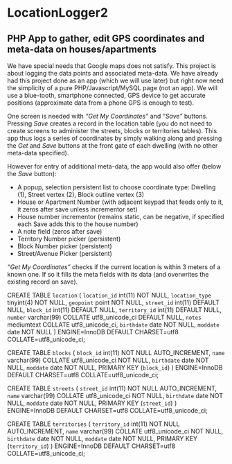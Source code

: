 # LocationLogger2

## PHP App to gather, edit GPS coordinates and meta-data on houses/apartments

We have special needs that Google maps does not satisfy. This project is about logging the data points and associated meta-data. We have already had this project done as an app (which we will use later) but right now need the simplicity of a pure PHP/Javascript/MySQL page (not an app). We will use a blue-tooth, smartphone connected, GPS device to get accurate positions (approximate data from a phone GPS is enough to test).

One screen is needed with _“Get My Coordinates”_ and _“Save”_ buttons. Pressing _Save_ creates a record in the location table (you do not need to create screens to administer the streets, blocks or territories tables). This app thus logs a series of coordinates by simply walking along and pressing the _Get_ and _Save_ buttons at the front gate of each dwelling (with no other meta-data specified).

However for entry of additional meta-data, the app would also offer (below the _Save_ button):

* A popup, selection persistent list to choose coordinate type: Dwelling (1), Street vertex (2), Block outline vertex (3)
* House or Apartment Number (with adjacent keypad that feeds only to it, it zeros after save unless incrementor set)
* House number incrementor (remains static, can be negative, if specified each Save adds this to the house number)
* A note field (zeros after save)
* Territory Number picker (persistent)
* Block Number picker (persistent)
* Street/Avenue Picker (persistent)

_“Get My Coordinates”_ checks if the current location is within 3 meters of a known one.
If so it fills the meta fields with its data (and overwrites the existing record on save).

CREATE TABLE `location` (
  `location_id` int(11) NOT NULL,
  `location_type` tinyint(4) NOT NULL,
  `geopoint` point NOT NULL,
  `street_id` int(11) DEFAULT NULL,
  `block_id` int(11) DEFAULT NULL,
  `territory_id` int(11) DEFAULT NULL,
  `number` varchar(99) COLLATE utf8_unicode_ci DEFAULT NULL,
  `notes` mediumtext COLLATE utf8_unicode_ci,
  `birthdate` date NOT NULL,
  `moddate` date NOT NULL
) ENGINE=InnoDB DEFAULT CHARSET=utf8 COLLATE=utf8_unicode_ci;

CREATE TABLE `blocks` (
  `block_id` int(11) NOT NULL AUTO_INCREMENT,
  `name` varchar(99) COLLATE utf8_unicode_ci NOT NULL,
  `birthdate` date NOT NULL,
  `moddate` date NOT NULL,
  PRIMARY KEY (`block_id`)
) ENGINE=InnoDB DEFAULT CHARSET=utf8 COLLATE=utf8_unicode_ci;

CREATE TABLE `streets` (
  `street_id` int(11) NOT NULL AUTO_INCREMENT,
  `name` varchar(99) COLLATE utf8_unicode_ci NOT NULL,
  `birthdate` date NOT NULL,
  `moddate` date NOT NULL,
  PRIMARY KEY (`street_id`)
) ENGINE=InnoDB DEFAULT CHARSET=utf8 COLLATE=utf8_unicode_ci;

CREATE TABLE `territories` (
  `territory_id` int(11) NOT NULL AUTO_INCREMENT,
  `name` varchar(99) COLLATE utf8_unicode_ci NOT NULL,
  `birthdate` date NOT NULL,
  `moddate` date NOT NULL,
  PRIMARY KEY (`territory_id`)
) ENGINE=InnoDB DEFAULT CHARSET=utf8 COLLATE=utf8_unicode_ci;

